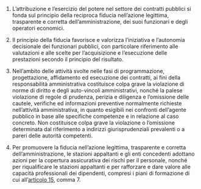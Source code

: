 1. L’attribuzione e l’esercizio del potere nel settore dei contratti pubblici si fonda sul principio della reciproca fiducia nell’azione legittima, trasparente e corretta dell’amministrazione, dei suoi funzionari e degli operatori economici.

2. Il principio della fiducia favorisce e valorizza l’iniziativa e l’autonomia decisionale dei funzionari pubblici, con particolare riferimento alle valutazioni e alle scelte per l’acquisizione e l’esecuzione delle prestazioni secondo il principio del risultato.

3. Nell’ambito delle attività svolte nelle fasi di programmazione, progettazione, affidamento ed esecuzione dei contratti, ai fini della responsabilità amministrativa costituisce colpa grave la violazione di norme di diritto e degli auto-vincoli amministrativi, nonché la palese violazione di regole di prudenza, perizia e diligenza e l’omissione delle cautele, verifiche ed informazioni preventive normalmente richieste nell’attività amministrativa, in quanto esigibili nei confronti dell’agente pubblico in base alle specifiche competenze e in relazione al caso concreto. Non costituisce colpa grave la violazione o l’omissione determinata dal riferimento a indirizzi giurisprudenziali prevalenti o a pareri delle autorità competenti.

4. Per promuovere la fiducia nell’azione legittima, trasparente e corretta dell’amministrazione, le stazioni appaltanti e gli enti concedenti adottano azioni per la copertura assicurativa dei rischi per il personale, nonché per riqualificare le stazioni appaltanti e per rafforzare e dare valore alle capacità professionali dei dipendenti, compresi i piani di formazione di cui all’[articolo 15](/articolo-15/2), comma 7.